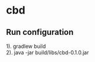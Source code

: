 # cbd


<h2>Run configuration </h2>

1). gradlew build
<br/>
2). java -jar build/libs/cbd-0.1.0.jar

